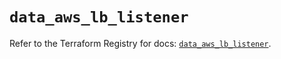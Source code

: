# `data_aws_lb_listener`

Refer to the Terraform Registry for docs: [`data_aws_lb_listener`](https://registry.terraform.io/providers/hashicorp/aws/6.9.0/docs/data-sources/lb_listener).
